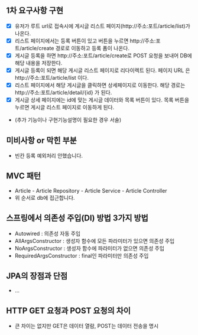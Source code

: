 ## 1차 요구사항 구현
- [x] 유저가 루트 url로 접속시에 게시글 리스트 페이지(http://주소:포트/article/list)가 나온다.
- [x] 리스트 페이지에서는 등록 버튼이 있고 버튼을 누르면 http://주소:포트/article/create 경로로 이동하고 등록 폼이 나온다.
- [x] 게시글 등록을 하면 http://주소:포트/article/create로 POST 요청을 보내어 DB에 해당 내용을 저장한다.
- [x] 게시글 등록이 되면 해당 게시글 리스트 페이지로 리다이렉트 된다. 페이지 URL 은 http://주소:포트/article/list 이다.
- [x] 리스트 페이지에서 해당 게시글을 클릭하면 상세페이지로 이동한다. 해당 경로는 http://주소:포트/article/detail/{id} 가 된다.
- [x] 게시글 상세 페이지에는 id에 맞는 게시글 데이터와 목록 버튼이 있다. 목록 버튼을 누르면 게시글 리스트 페이지로 이동하게 된다.

- (추가 기능이나 구현기능설명이 필요한 경우 서술)

## 미비사항 or 막힌 부분
- 빈칸 등록 예외처리 안했습니다.

## MVC 패턴
- Article - Article Repository - Article Service - Article Controller
- 위 순서로 db에 접근합니다.

## 스프링에서 의존성 주입(DI) 방법 3가지 방법
- Autowired : 의존성 자동 주입
- AllArgsConstructor : 생성자 함수에 모든 파라미터가 있으면 의존성 주입
- NoArgsConstructor : 생성자 함수에 파라미터가 없으면 의존성 주입
- RequiredArgsConstructor : final인 파라미터만 의존성 주입

## JPA의 장점과 단점
- ...

## HTTP GET 요청과 POST 요청의 차이
- 큰 차이는 없지만 GET은 데이터 열람, POST는 데이터 전송을 명시 